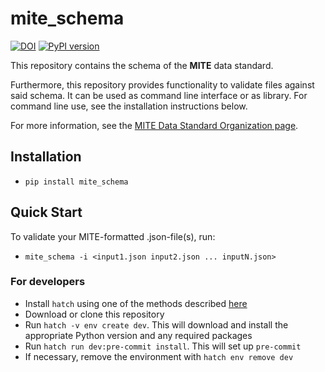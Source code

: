 mite_schema
=========

[![DOI](https://zenodo.org/badge/838326204.svg)](https://zenodo.org/doi/10.5281/zenodo.13294150)
[![PyPI version](https://badge.fury.io/py/mite-schema.svg)](https://badge.fury.io/py/mite-schema)

This repository contains the schema of the **MITE** data standard. 

Furthermore, this repository provides functionality to validate files against said schema.
It can be used as command line interface or as library. For command line use, see the installation instructions below.

For more information, see the [MITE Data Standard Organization page](https://github.com/mite-standard).

## Installation

- `pip install mite_schema`

## Quick Start

To validate your MITE-formatted .json-file(s), run:

- `mite_schema -i <input1.json input2.json ... inputN.json>`

### For developers

- Install `hatch` using one of the methods described [here](https://hatch.pypa.io/1.12/install/)
- Download or clone this repository
- Run `hatch -v env create dev`. This will download and install the appropriate Python version and any required packages
- Run `hatch run dev:pre-commit install`. This will set up `pre-commit`
- If necessary, remove the environment with `hatch env remove dev`
